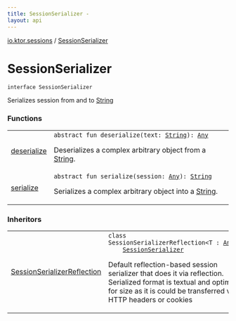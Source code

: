 ```yaml
---
title: SessionSerializer - 
layout: api
---
```


<div class='api-docs-breadcrumbs'><a href="../index.html">io.ktor.sessions</a> / <a href="./index.html">SessionSerializer</a></div>

# SessionSerializer

<div class="signature"><code><span class="keyword">interface </span><span class="identifier">SessionSerializer</span></code></div>

Serializes session from and to <a href="https://kotlinlang.org/api/latest/jvm/stdlib/kotlin/-string/index.html">String</a>

### Functions

<table class="api-docs-table">
<tbody>
<tr>
<td markdown="1">

<a href="deserialize.html">deserialize</a>


</td>
<td markdown="1">
<div class="signature"><code><span class="keyword">abstract</span> <span class="keyword">fun </span><span class="identifier">deserialize</span><span class="symbol">(</span><span class="parameterName" id="io.ktor.sessions.SessionSerializer$deserialize(kotlin.String)/text">text</span><span class="symbol">:</span>&nbsp;<a href="https://kotlinlang.org/api/latest/jvm/stdlib/kotlin/-string/index.html"><span class="identifier">String</span></a><span class="symbol">)</span><span class="symbol">: </span><a href="https://kotlinlang.org/api/latest/jvm/stdlib/kotlin/-any/index.html"><span class="identifier">Any</span></a></code></div>

Deserializes a complex arbitrary object from a <a href="https://kotlinlang.org/api/latest/jvm/stdlib/kotlin/-string/index.html">String</a>.


</td>
</tr>
<tr>
<td markdown="1">

<a href="serialize.html">serialize</a>


</td>
<td markdown="1">
<div class="signature"><code><span class="keyword">abstract</span> <span class="keyword">fun </span><span class="identifier">serialize</span><span class="symbol">(</span><span class="parameterName" id="io.ktor.sessions.SessionSerializer$serialize(kotlin.Any)/session">session</span><span class="symbol">:</span>&nbsp;<a href="https://kotlinlang.org/api/latest/jvm/stdlib/kotlin/-any/index.html"><span class="identifier">Any</span></a><span class="symbol">)</span><span class="symbol">: </span><a href="https://kotlinlang.org/api/latest/jvm/stdlib/kotlin/-string/index.html"><span class="identifier">String</span></a></code></div>

Serializes a complex arbitrary object into a <a href="https://kotlinlang.org/api/latest/jvm/stdlib/kotlin/-string/index.html">String</a>.


</td>
</tr>
</tbody>
</table>

### Inheritors

<table class="api-docs-table">
<tbody>
<tr>
<td markdown="1">

<a href="../-session-serializer-reflection/index.html">SessionSerializerReflection</a>


</td>
<td markdown="1">
<div class="signature"><code><span class="keyword">class </span><span class="identifier">SessionSerializerReflection</span><span class="symbol">&lt;</span><span class="identifier">T</span>&nbsp;<span class="symbol">:</span>&nbsp;<a href="https://kotlinlang.org/api/latest/jvm/stdlib/kotlin/-any/index.html"><span class="identifier">Any</span></a><span class="symbol">&gt;</span>&nbsp;<span class="symbol">:</span>&nbsp;<br/>&nbsp;&nbsp;&nbsp;&nbsp;<a href="./index.md"><span class="identifier">SessionSerializer</span></a></code></div>

Default reflection-based session serializer that does it via reflection.
Serialized format is textual and optimized for size as it is could be transferred via HTTP headers or cookies


</td>
</tr>
</tbody>
</table>
